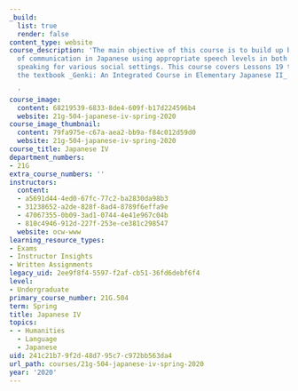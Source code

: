 ```yaml
---
_build:
  list: true
  render: false
content_type: website
course_description: 'The main objective of this course is to build up basic skills
  of communication in Japanese using appropriate speech levels in both writing and
  speaking for various social settings. This course covers Lessons 19 through 23 in
  the textbook _Genki: An Integrated Course in Elementary Japanese II_.

  '
course_image:
  content: 68219539-6833-8de4-609f-b17d224596b4
  website: 21g-504-japanese-iv-spring-2020
course_image_thumbnail:
  content: 79fa975e-c67a-aea2-bb9a-f84c012d59d0
  website: 21g-504-japanese-iv-spring-2020
course_title: Japanese IV
department_numbers:
- 21G
extra_course_numbers: ''
instructors:
  content:
  - a5691d44-4ed0-67fc-77c2-ba2830da98b3
  - 31238652-a2de-828f-8ad4-8789f6effa9e
  - 47067355-0b09-3ad1-0744-4e41e967c04b
  - 810c4946-912d-227f-253e-ce381c298547
  website: ocw-www
learning_resource_types:
- Exams
- Instructor Insights
- Written Assignments
legacy_uid: 2ee9f8f4-5597-f2af-cb51-36fd6debf6f4
level:
- Undergraduate
primary_course_number: 21G.504
term: Spring
title: Japanese IV
topics:
- - Humanities
  - Language
  - Japanese
uid: 241c21b7-9f2d-48d7-95c7-c972bb563da4
url_path: courses/21g-504-japanese-iv-spring-2020
year: '2020'
---
```

